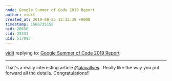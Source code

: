 ```yaml
---
node: Google Summer of Code 2019 Report
author: vidit
created_at: 2019-08-25 12:12:38 +0000
timestamp: 1566735158
nid: 20656
cid: 25333
uid: 517093
---
```




[vidit](../profile/vidit) replying to: [Google Summer of Code 2019 Report](../notes/alaxallves/08-24-2019/google-summer-of-code-2019-report)

----
That's a really interesting article [@alaxallves](/profile/alaxallves) . Really like the way you put forward all the details. Congratulations!!